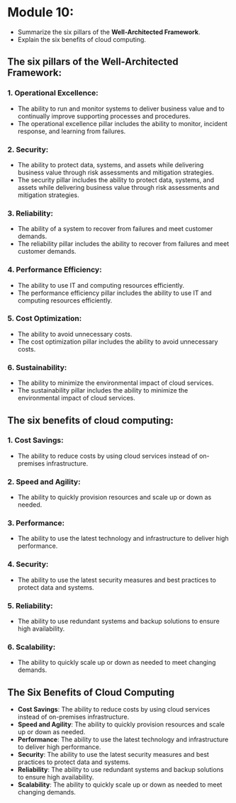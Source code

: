 # Module 10:
- Summarize the six pillars of the **Well-Architected Framework**.  
- Explain the six benefits of cloud computing. 

## The six pillars of the **Well-Architected Framework**:
### 1. **Operational Excellence**:
- The ability to run and monitor systems to deliver business value and to continually improve supporting processes and procedures.
- The operational excellence pillar includes the ability to monitor, incident response, and learning from failures.
### 2. **Security**:
- The ability to protect data, systems, and assets while delivering business value through risk assessments and mitigation strategies.
- The security pillar includes the ability to protect data, systems, and assets while delivering business value through risk assessments and mitigation strategies.
### 3. **Reliability**:
- The ability of a system to recover from failures and meet customer demands.
- The reliability pillar includes the ability to recover from failures and meet customer demands.
### 4. **Performance Efficiency**:
- The ability to use IT and computing resources efficiently.
- The performance efficiency pillar includes the ability to use IT and computing resources efficiently.
### 5. **Cost Optimization**:
- The ability to avoid unnecessary costs.
- The cost optimization pillar includes the ability to avoid unnecessary costs.
### 6. **Sustainability**:
- The ability to minimize the environmental impact of cloud services.
- The sustainability pillar includes the ability to minimize the environmental impact of cloud services.
## The six benefits of cloud computing:
### 1. **Cost Savings**:
- The ability to reduce costs by using cloud services instead of on-premises infrastructure.
### 2. **Speed and Agility**:
- The ability to quickly provision resources and scale up or down as needed.
### 3. **Performance**:
- The ability to use the latest technology and infrastructure to deliver high performance.
### 4. **Security**:
- The ability to use the latest security measures and best practices to protect data and systems.
### 5. **Reliability**:
- The ability to use redundant systems and backup solutions to ensure high availability.
### 6. **Scalability**:
- The ability to quickly scale up or down as needed to meet changing demands.

## The Six Benefits of Cloud Computing
- **Cost Savings**: The ability to reduce costs by using cloud services instead of on-premises infrastructure.
- **Speed and Agility**: The ability to quickly provision resources and scale up or down as needed.
- **Performance**: The ability to use the latest technology and infrastructure to deliver high performance.
- **Security**: The ability to use the latest security measures and best practices to protect data and systems.
- **Reliability**: The ability to use redundant systems and backup solutions to ensure high availability.
- **Scalability**: The ability to quickly scale up or down as needed to meet changing demands.
